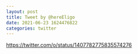 ```yaml
--- 
layout: post 
title: Tweet by @hereEligo 
date: 2021-06-23 1624476822 
categories: twitter 
--- 
```

https://twitter.com/o/status/1407782775835574276